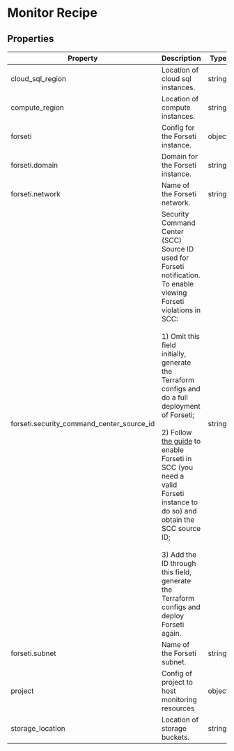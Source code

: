 # Monitor Recipe

<!-- These files are auto generated -->

## Properties
| Property 	| Description 						| Type 	   			   | Required			   		   | Default             | Pattern 			 			 |
| --------- | ----------------------- | ---------------- | --------------------- | ------------------- | ------------------- |
| cloud_sql_region | Location of cloud sql instances. | string | false | - | - |
| compute_region | Location of compute instances. | string | false | - | - |
| forseti | Config for the Forseti instance. | object | false | - | - |
| forseti.domain | Domain for the Forseti instance. | string | false | - | - |
| forseti.network | Name of the Forseti network. | string | false | - | - |
| forseti.security_command_center_source_id | Security Command Center (SCC) Source ID used for Forseti notification.            To enable viewing Forseti violations in SCC:<br><br>1) Omit this field initially, generate the Terraform configs and do a                full deployment of Forseti;<br><br>2) Follow              [the guide](https://forsetisecurity.org/docs/v2.23/configure/notifier/#cloud-scc-notification)                to enable Forseti in SCC (you need a valid Forseti instance to do so)                and obtain the SCC source ID;<br><br>3) Add the ID through this field, generate the Terraform configs and                deploy Forseti again. | string | false | - | - |
| forseti.subnet | Name of the Forseti subnet. | string | false | - | - |
| project | Config of project to host monitoring resources | object | false | - | - |
| storage_location | Location of storage buckets. | string | false | - | - |
